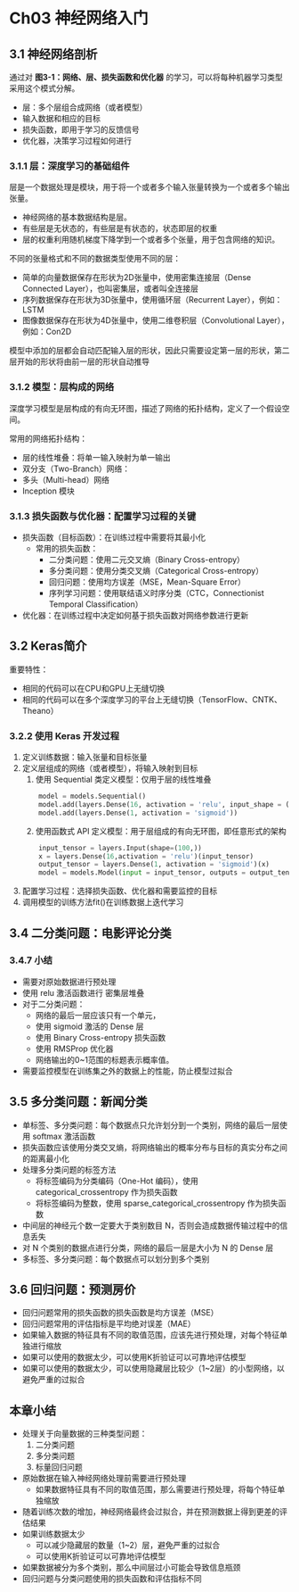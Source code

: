 # Ch03 神经网络入门

## 3.1 神经网络剖析

通过对 **图3-1：网络、层、损失函数和优化器** 的学习，可以将每种机器学习类型采用这个模式分解。
- 层：多个层组合成网络（或者模型）
- 输入数据和相应的目标
- 损失函数，即用于学习的反馈信号
- 优化器，决策学习过程如何进行

### 3.1.1 层：深度学习的基础组件

层是一个数据处理是模块，用于将一个或者多个输入张量转换为一个或者多个输出张量。
- 神经网络的基本数据结构是层。
- 有些层是无状态的，有些层是有状态的，状态即层的权重
- 层的权重利用随机梯度下降学到一个或者多个张量，用于包含网络的知识。

不同的张量格式和不同的数据类型使用不同的层：
- 简单的向量数据保存在形状为2D张量中，使用密集连接层（Dense Connected Layer），也叫密集层，或者叫全连接层
- 序列数据保存在形状为3D张量中，使用循环层（Recurrent Layer），例如：LSTM
- 图像数据保存在形状为4D张量中，使用二维卷积层（Convolutional Layer），例如：Con2D

模型中添加的层都会自动匹配输入层的形状，因此只需要设定第一层的形状，第二层开始的形状将由前一层的形状自动推导

### 3.1.2 模型：层构成的网络

深度学习模型是层构成的有向无环图，描述了网络的拓扑结构，定义了一个假设空间。

常用的网络拓扑结构：
- 层的线性堆叠：将单一输入映射为单一输出
- 双分支（Two-Branch）网络：
- 多头（Multi-head）网络
- Inception 模块

### 3.1.3 损失函数与优化器：配置学习过程的关键

- 损失函数（目标函数）：在训练过程中需要将其最小化
    - 常用的损失函数：
        - 二分类问题：使用二元交叉熵（Binary Cross-entropy）
        - 多分类问题：使用分类交叉熵（Categorical Cross-entropy）
        - 回归问题：使用均方误差（MSE，Mean-Square Error）
        - 序列学习问题：使用联结语义时序分类（CTC，Connectionist Temporal Classification）
- 优化器：在训练过程中决定如何基于损失函数对网络参数进行更新

## 3.2 Keras简介

重要特性：
- 相同的代码可以在CPU和GPU上无缝切换
- 相同的代码可以在多个深度学习的平台上无缝切换（TensorFlow、CNTK、Theano）

### 3.2.2 使用 Keras 开发过程
1. 定义训练数据：输入张量和目标张量
2. 定义层组成的网络（或者模型），将输入映射到目标
    1. 使用 Sequential 类定义模型：仅用于层的线性堆叠
    ```python
        model = models.Sequential()
        model.add(layers.Dense(16, activation = 'relu', input_shape = (100,)))
        model.add(layers.Dense(1, activation = 'sigmoid'))
    ```
    2. 使用函数式 API 定义模型：用于层组成的有向无环图，即任意形式的架构
    ```python
        input_tensor = layers.Input(shape=(100,))
        x = layers.Dense(16,activation = 'relu')(input_tensor)
        output_tensor = layers.Dense(1, activation = 'sigmoid')(x)
        model = models.Model(input = input_tensor, outputs = output_tensor)
    ```
3. 配置学习过程：选择损失函数、优化器和需要监控的目标
4. 调用模型的训练方法fit()在训练数据上迭代学习

## 3.4 二分类问题：电影评论分类

### 3.4.7 小结
- 需要对原始数据进行预处理
- 使用 relu 激活函数进行 密集层堆叠
- 对于二分类问题：
    - 网络的最后一层应该只有一个单元，
    - 使用 sigmoid 激活的 Dense 层
    - 使用 Binary Cross-entropy 损失函数
    - 使用 RMSProp 优化器
    - 网络输出的0~1范围的标题表示概率值。
- 需要监控模型在训练集之外的数据上的性能，防止模型过拟合

## 3.5 多分类问题：新闻分类

- 单标签、多分类问题：每个数据点只允许划分到一个类别，网络的最后一层使用 softmax 激活函数
- 损失函数应该使用分类交叉熵，将网络输出的概率分布与目标的真实分布之间的距离最小化
- 处理多分类问题的标签方法
    - 将标签编码为分类编码（One-Hot 编码），使用 categorical_crossentropy 作为损失函数
    - 将标签编码为整数，使用 sparse_categorical_crossentropy 作为损失函数
- 中间层的神经元个数一定要大于类别数目 N，否则会造成数据传输过程中的信息丢失
- 对 N 个类别的数据点进行分类，网络的最后一层是大小为 N 的 Dense 层
- 多标签、多分类问题：每个数据点可以划分到多个类别

## 3.6 回归问题：预测房价
 
- 回归问题常用的损失函数的损失函数是均方误差（MSE）
- 回归问题常用的评估指标是平均绝对误差（MAE）
- 如果输入数据的特征具有不同的取值范围，应该先进行预处理，对每个特征单独进行缩放
- 如果可以使用的数据太少，可以使用K折验证可以可靠地评估模型
- 如果可以使用的数据太少，可以使用隐藏层比较少（1~2层）的小型网络，以避免严重的过拟合

## 本章小结

- 处理关于向量数据的三种类型问题：
    1. 二分类问题
    2. 多分类问题
    3. 标量回归问题
- 原始数据在输入神经网络处理前需要进行预处理
    - 如果数据特征具有不同的取值范围，那么需要进行预处理，将每个特征单独缩放
- 随着训练次数的增加，神经网络最终会过拟合，并在预测数据上得到更差的评估结果
- 如果训练数据太少
    - 可以减少隐藏层的数量（1~2）层，避免严重的过拟合
    - 可以使用K折验证可以可靠地评估模型
- 如果数据被分为多个类别，那么中间层过小可能会导致信息瓶颈
- 回归问题与分类问题使用的损失函数和评估指标不同
